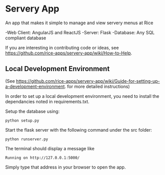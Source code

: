 Servery App
===========
An app that makes it simple to manage and view servery menus at Rice

-Web Client: AngularJS and ReactJS
-Server: Flask
-Database: Any SQL compliant database

If you are interesting in contributing code or ideas, see https://github.com/rice-apps/servery-app/wiki/How-to-Help.

Local Development Environment
-----------------------------

(See https://github.com/rice-apps/servery-app/wiki/Guide-for-setting-up-a-development-environment. for more detailed instructions)

In order to set up a local development environment, you need to install the dependancies noted in requirements.txt.

Setup the database using:

    python setup.py

Start the flask server with the following command under the src folder:

    python runserver.py

The terminal should display a message like

    Running on http://127.0.0.1:5000/

Simply type that address in your browser to open the app.

